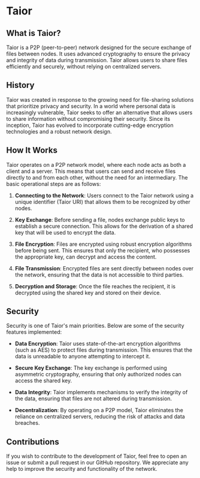 # Taior

## What is Taior?

Taior is a P2P (peer-to-peer) network designed for the secure exchange of files between nodes. It uses advanced cryptography to ensure the privacy and integrity of data during transmission. Taior allows users to share files efficiently and securely, without relying on centralized servers.

## History

Taior was created in response to the growing need for file-sharing solutions that prioritize privacy and security. In a world where personal data is increasingly vulnerable, Taior seeks to offer an alternative that allows users to share information without compromising their security. Since its inception, Taior has evolved to incorporate cutting-edge encryption technologies and a robust network design.

## How It Works

Taior operates on a P2P network model, where each node acts as both a client and a server. This means that users can send and receive files directly to and from each other, without the need for an intermediary. The basic operational steps are as follows:

1. **Connecting to the Network**: Users connect to the Taior network using a unique identifier (Taior URI) that allows them to be recognized by other nodes.

2. **Key Exchange**: Before sending a file, nodes exchange public keys to establish a secure connection. This allows for the derivation of a shared key that will be used to encrypt the data.

3. **File Encryption**: Files are encrypted using robust encryption algorithms before being sent. This ensures that only the recipient, who possesses the appropriate key, can decrypt and access the content.

4. **File Transmission**: Encrypted files are sent directly between nodes over the network, ensuring that the data is not accessible to third parties.

5. **Decryption and Storage**: Once the file reaches the recipient, it is decrypted using the shared key and stored on their device.

## Security

Security is one of Taior's main priorities. Below are some of the security features implemented:

- **Data Encryption**: Taior uses state-of-the-art encryption algorithms (such as AES) to protect files during transmission. This ensures that the data is unreadable to anyone attempting to intercept it.

- **Secure Key Exchange**: The key exchange is performed using asymmetric cryptography, ensuring that only authorized nodes can access the shared key.

- **Data Integrity**: Taior implements mechanisms to verify the integrity of the data, ensuring that files are not altered during transmission.

- **Decentralization**: By operating on a P2P model, Taior eliminates the reliance on centralized servers, reducing the risk of attacks and data breaches.

## Contributions

If you wish to contribute to the development of Taior, feel free to open an issue or submit a pull request in our GitHub repository. We appreciate any help to improve the security and functionality of the network.
